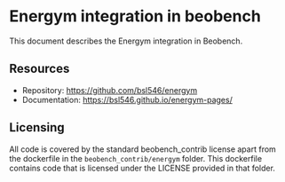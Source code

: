 # Energym integration in beobench

This document describes the Energym integration in Beobench.

## Resources
- Repository: https://github.com/bsl546/energym
- Documentation: https://bsl546.github.io/energym-pages/

## Licensing

All code is covered by the standard beobench_contrib license apart from the dockerfile in the `beobench_contrib/energym` folder. This dockerfile contains code that is licensed under the LICENSE provided in that folder.